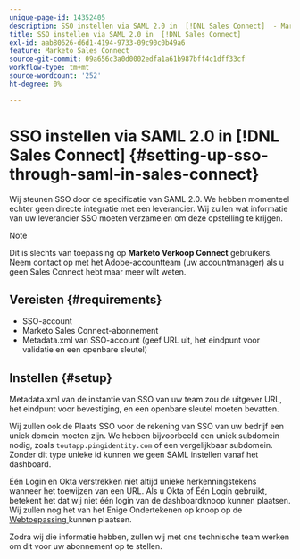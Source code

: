 ```yaml
---
unique-page-id: 14352405
description: SSO instellen via SAML 2.0 in  [!DNL Sales Connect]  - Marketo Docs - Productdocumentatie
title: SSO instellen via SAML 2.0 in  [!DNL Sales Connect]
exl-id: aab80626-d6d1-4194-9733-09c90c0b49a6
feature: Marketo Sales Connect
source-git-commit: 09a656c3a0d0002edfa1a61b987bff4c1dff33cf
workflow-type: tm+mt
source-wordcount: '252'
ht-degree: 0%

---
```


# SSO instellen via SAML 2.0 in [!DNL Sales Connect] {#setting-up-sso-through-saml-in-sales-connect}

Wij steunen SSO door de specificatie van SAML 2.0. We hebben momenteel echter geen directe integratie met een leverancier. Wij zullen wat informatie van uw leverancier SSO moeten verzamelen om deze opstelling te krijgen.

>[!NOTE]
>
>Dit is slechts van toepassing op **Marketo Verkoop Connect** gebruikers. Neem contact op met het Adobe-accountteam (uw accountmanager) als u geen Sales Connect hebt maar meer wilt weten.

## Vereisten {#requirements}

* SSO-account
* Marketo Sales Connect-abonnement
* Metadata.xml van SSO-account (geef URL uit, het eindpunt voor validatie en een openbare sleutel)

## Instellen {#setup}

Metadata.xml van de instantie van SSO van uw team zou de uitgever URL, het eindpunt voor bevestiging, en een openbare sleutel moeten bevatten.

Wij zullen ook de Plaats SSO voor de rekening van SSO van uw bedrijf een uniek domein moeten zijn. We hebben bijvoorbeeld een uniek subdomein nodig, zoals `toutapp.pingidentity.com` of een vergelijkbaar subdomein. Zonder dit type unieke id kunnen we geen SAML instellen vanaf het dashboard.

Één Login en Okta verstrekken niet altijd unieke herkenningstekens wanneer het toewijzen van een URL. Als u Okta of Één Login gebruikt, betekent het dat wij niet één login van de dashboardknoop kunnen plaatsen. Wij zullen nog het van het Enige Ondertekenen op knoop op de [ Webtoepassing ](https://toutapp.com/login) kunnen plaatsen.

Zodra wij die informatie hebben, zullen wij met ons technische team werken om dit voor uw abonnement op te stellen.
